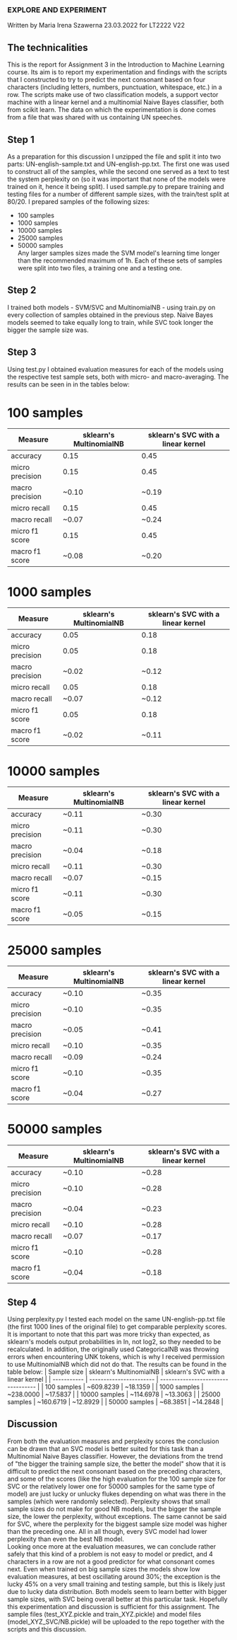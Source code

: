 ### EXPLORE AND EXPERIMENT
Written by Maria Irena Szawerna 23.03.2022 for LT2222 V22  

## The technicalities
This is the report for Assignment 3 in the Introduction to Machine Learning course. Its aim is to report my experimentation and findings with the scripts that I constructed to try to predict the next consonant 
based on four characters (including letters, numbers, punctuation, whitespace, etc.) in a row. The scripts make use of two classification models, a support vector machine with a linear kernel and a multinomial
Naive Bayes classifier, both from scikit learn. The data on which the experimentation is done comes from a file that was shared with us containing UN speeches.  
## Step 1
As a preparation for this discussion I unzipped the file and split it into two parts: UN-english-sample.txt and UN-english-pp.txt. The first one was used to construct all of the samples, while the second one
served as a text to test the system perplexity on (so it was important that none of the models were trained on it, hence it being split). I used sample.py to prepare training and testing files for a number of
different sample sizes, with the train/test split at 80/20. I prepared samples of the following sizes:  
+ 100 samples
+ 1000 samples
+ 10000 samples
+ 25000 samples
+ 50000 samples  
Any larger samples sizes made the SVM model's learning time longer than the recommended maximum of 1h. Each of these sets of samples were split into two files, a training one and a testing one.
## Step 2
I trained both models - SVM/SVC and MultinomialNB - using train.py on every collection of samples obtained in the previous step. Naive Bayes models seemed to take equally long to train, while SVC took longer the 
bigger the sample size was. 
## Step 3
Using test.py I obtained evaluation measures for each of the models using the respective test sample sets, both with micro- and macro-averaging. The results can be seen in in the tables below:
# 100 samples
| Measure | sklearn's MultinomialNB | sklearn's SVC with a linear kernel |
| ----------- | ----------------------- | ---------------------------------- |
| accuracy | 0.15 | 0.45 |
| micro precision | 0.15 | 0.45 |
| macro precision | ~0.10 | ~0.19 |
| micro recall | 0.15 | 0.45 |
| macro recall | ~0.07 | ~0.24 |
| micro f1 score | 0.15 | 0.45 |
| macro f1 score | ~0.08 | ~0.20 |
# 1000 samples
| Measure | sklearn's MultinomialNB | sklearn's SVC with a linear kernel |
| ----------- | ----------------------- | ---------------------------------- |
| accuracy | 0.05 | 0.18 |
| micro precision | 0.05 | 0.18 |
| macro precision | ~0.02 | ~0.12 |
| micro recall | 0.05 | 0.18 |
| macro recall | ~0.07 | ~0.12 |
| micro f1 score | 0.05 | 0.18 |
| macro f1 score | ~0.02 | ~0.11 |
# 10000 samples
| Measure | sklearn's MultinomialNB | sklearn's SVC with a linear kernel |
| ----------- | ----------------------- | ---------------------------------- |
| accuracy | ~0.11 | ~0.30 |
| micro precision | ~0.11 | ~0.30 |
| macro precision | ~0.04 | ~0.18 |
| micro recall | ~0.11 | ~0.30 |
| macro recall | ~0.07 | ~0.15 |
| micro f1 score | ~0.11 | ~0.30 |
| macro f1 score | ~0.05 | ~0.15 |
# 25000 samples
| Measure | sklearn's MultinomialNB | sklearn's SVC with a linear kernel |
| ----------- | ----------------------- | ---------------------------------- |
| accuracy | ~0.10 | ~0.35 |
| micro precision | ~0.10 | ~0.35 |
| macro precision | ~0.05 | ~0.41 |
| micro recall | ~0.10 | ~0.35 |
| macro recall | ~0.09 | ~0.24 |
| micro f1 score | ~0.10 | ~0.35 |
| macro f1 score | ~0.04 | ~0.27 |
# 50000 samples
| Measure | sklearn's MultinomialNB | sklearn's SVC with a linear kernel |
| ----------- | ----------------------- | ---------------------------------- |
| accuracy | ~0.10 | ~0.28 |
| micro precision | ~0.10 | ~0.28 |
| macro precision | ~0.04 | ~0.23 |
| micro recall | ~0.10 | ~0.28 |
| macro recall | ~0.07 | ~0.17 |
| micro f1 score | ~0.10 | ~0.28 |
| macro f1 score | ~0.04 | ~0.18 |
## Step 4
Using perplexity.py I tested each model on the same UN-english-pp.txt file (the first 1000 lines of the original file) to get comparable perplexity scores. It is important to note that this part was more tricky
than expected, as sklearn's models output probabilities in ln, not log2, so they needed to be recalculated. In addition, the originally used CategoricalNB was throwing errors when encountering UNK tokens, which
is why I received permission to use MultinomialNB which did not do that. The results can be found in the table below:
| Sample size | sklearn's MultinomialNB | sklearn's SVC with a linear kernel |
| ----------- | ----------------------- | ---------------------------------- |
| 100 samples | ~609.8239 | ~18.1359 |
| 1000 samples | ~238.0000 | ~17.5837 |
| 10000 samples | ~114.6978 | ~13.3063 |
| 25000 samples | ~160.6719 | ~12.8929 |
| 50000 samples | ~68.3851 | ~14.2848 |
## Discussion
From both the evaluation measures and perplexity scores the conclusion can be drawn that an SVC model is better suited for this task than a Multinomial Naive Bayes classifier. However, the deviations from the
trend of "the bigger the training sample size, the better the model" show that it is difficult to predict the next consonant based on the preceding characters, and some of the scores (like the high evaluation for
the 100 sample size for SVC or the relatively lower one for 50000 samples for the same type of model) are just lucky or unlucky flukes depending on what was there in the samples (which were randomly selected).
Perplexity shows that small sample sizes do not make for good NB models, but the bigger the sample size, the lower the perplexity, without exceptions. The same cannot be said for SVC, where the perplexity for the
biggest sample size model was higher than the preceding one. All in all though, every SVC model had lower perplexity than even the best NB model.  
Looking once more at the evaluation measures, we can conclude rather safely that this kind of a problem is not easy to model or predict, and 4 characters in a row are not a good predictor for what consonant comes
next. Even when trained on big sample sizes the models show low evaluation measures, at best oscillating around 30%; the exception is the lucky 45% on a very small training and testing sample, but this is likely
just due to lucky data distribution. Both models seem to learn better with bigger sample sizes, with SVC being overall better at this particular task. 
Hopefully this experimentation and discussion is sufficient for this assignment. The sample files (test_XYZ.pickle and train_XYZ.pickle) and model files (model_XYZ_SVC/NB.pickle) will be uploaded to the repo 
together with the scripts and this discussion.



